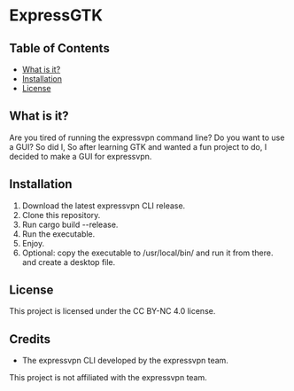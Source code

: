 # ExpressGTK

## Table of Contents
- [What is it?](#what-is-it)
- [Installation](#installation)
- [License](#license)

## What is it?

Are you tired of running the expressvpn command line? Do you want to use a GUI? So did I, So after learning GTK and wanted a fun project to do, I decided to make a GUI for expressvpn.

## Installation

1. Download the latest expressvpn CLI release.
2. Clone this repository.
3. Run cargo build --release.
4. Run the executable.
5. Enjoy.
6. Optional: copy the executable to /usr/local/bin/ and run it from there. and create a desktop file.

## License
This project is licensed under the CC BY-NC 4.0 license.

## Credits

- The expressvpn CLI developed by the expressvpn team.

This project is not affiliated with the expressvpn team.